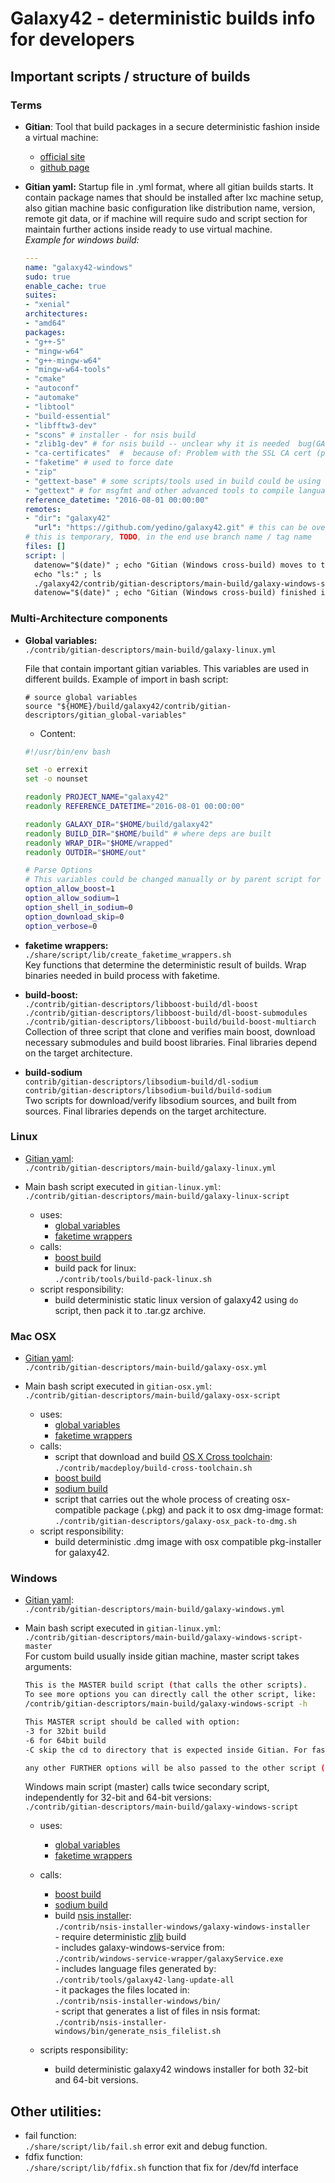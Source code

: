 # Galaxy42 - deterministic builds info for developers

## Important scripts / structure of builds

### Terms

- **Gitian**: Tool that build packages in a secure deterministic fashion inside a virtual machine:
    - [official site](https://gitian.org/)
    - [github page](https://github.com/devrandom/gitian-builder)

- **Gitian yaml:** <a name="gitian_yml"></a>
    Startup file in .yml format, where all gitian builds starts. It contain package names that should be installed after lxc machine setup, also gitian machine basic configuration like distribution name, version, remote git data, or if machine will require sudo and script section for maintain further actions inside ready to use virtual machine.  
    _Example for windows build:_

    ```yaml
    ---
    name: "galaxy42-windows"
    sudo: true
    enable_cache: true
    suites:
    - "xenial"
    architectures:
    - "amd64"
    packages:
    - "g++-5"
    - "mingw-w64"
    - "g++-mingw-w64"
    - "mingw-w64-tools"
    - "cmake"
    - "autoconf"
    - "automake"
    - "libtool"
    - "build-essential"
    - "libfftw3-dev"
    - "scons" # installer - for nsis build
    - "zlib1g-dev" # for nsis build -- unclear why it is needed  bug(GALAXY-226)
    - "ca-certificates"  #  because of: Problem with the SSL CA cert (path? access rights?)
    - "faketime" # used to force date
    - "zip"
    - "gettext-base" # some scripts/tools used in build could be using gettext translations
    - "gettext" # for msgfmt and other advanced tools to compile language .po to .mo
    reference_datetime: "2016-08-01 00:00:00"
    remotes:
    - "dir": "galaxy42"
      "url": "https://github.com/yedino/galaxy42.git" # this can be overwritten e.g. by gbuild called from ./build-gitian
    # this is temporary, TODO, in the end use branch name / tag name
    files: []
    script: |
      datenow="$(date)" ; echo "Gitian (Windows cross-build) moves to the Script section, in PWD=$PWD, at date=$datenow" ; datenow=""
      echo "ls:" ; ls
      ./galaxy42/contrib/gitian-descriptors/main-build/galaxy-windows-script-master -6 -3
      datenow="$(date)" ; echo "Gitian (Windows cross-build) finished it's Script section, in PWD=$PWD, at date=$datenow" ; datenow=""
    ```


### Multi-Architecture components

- **Global variables:**  <a name="global_vars"></a>  
    `./contrib/gitian-descriptors/main-build/galaxy-linux.yml`

    File that contain important gitian variables. This variables are used in different builds. Example of import in bash script:
    ```
    # source global variables
    source "${HOME}/build/galaxy42/contrib/gitian-descriptors/gitian_global-variables"
    ```

    - Content:

    ```bash
    #!/usr/bin/env bash

    set -o errexit
    set -o nounset

    readonly PROJECT_NAME="galaxy42"
    readonly REFERENCE_DATETIME="2016-08-01 00:00:00"

    readonly GALAXY_DIR="$HOME/build/galaxy42"
    readonly BUILD_DIR="$HOME/build" # where deps are built
    readonly WRAP_DIR="$HOME/wrapped"
    readonly OUTDIR="$HOME/out"

    # Parse Options
    # This variables could be changed manually or by parent script for example by parsing command line arguments
    option_allow_boost=1
    option_allow_sodium=1
    option_shell_in_sodium=0
    option_download_skip=0
    option_verbose=0
    ```

- **faketime wrappers:** <a name="faketime"></a>  
    `./share/script/lib/create_faketime_wrappers.sh`  
    Key functions that determine the deterministic result of builds. Wrap binaries needed in build process with faketime.

- **build-boost:** <a name="boost"></a>  
    `./contrib/gitian-descriptors/libboost-build/dl-boost`  
    `./contrib/gitian-descriptors/libboost-build/dl-boost-submodules`  
    `./contrib/gitian-descriptors/libboost-build/build-boost-multiarch`  
    Collection of three script that clone and verifies main boost, download necessary submodules and build boost libraries. Final libraries depend on the target architecture.

- **build-sodium** <a name="sodium"></a>  
    `contrib/gitian-descriptors/libsodium-build/dl-sodium`  
    `contrib/gitian-descriptors/libsodium-build/build-sodium`  
    Two scripts for download/verify libsodium sources, and built from sources. Final libraries depends on the target architecture.

### Linux
- [Gitian yaml](#gitian_yml):  
    `./contrib/gitian-descriptors/main-build/galaxy-linux.yml`
- Main bash script executed in `gitian-linux.yml`:  
    `./contrib/gitian-descriptors/main-build/galaxy-linux-script`

    - uses:
        - [global variables](#global_vars)
        - [faketime wrappers](#faketime)
    - calls:
        - [boost build](#boost)
        - build pack for linux:  
        `./contrib/tools/build-pack-linux.sh`
    - script responsibility:
        - build deterministic static linux version of galaxy42 using `do` script, then pack it to .tar.gz archive.

### Mac OSX
- [Gitian yaml](#gitian_yml):  
    `./contrib/gitian-descriptors/main-build/galaxy-osx.yml `
- Main bash script executed in `gitian-osx.yml`:  
    `./contrib/gitian-descriptors/main-build/galaxy-osx-script`

    - uses:
        - [global variables](#global_vars)
        - [faketime wrappers](#faketime)
    - calls:
        - script that download and build [OS X Cross toolchain](https://github.com/tpoechtrager/osxcross):  
        `./contrib/macdeploy/build-cross-toolchain.sh`
        - [boost build](#boost)
        - [sodium build](#sodium)
        - script that carries out the whole process of creating osx-compatible package (.pkg) and pack it to osx dmg-image format:
        `./contrib/gitian-descriptors/galaxy-osx_pack-to-dmg.sh`
    - script responsibility:
        - build deterministic .dmg image with osx compatible pkg-installer for galaxy42.

### Windows
- [Gitian yaml](#gitian_yml):  
    `./contrib/gitian-descriptors/main-build/galaxy-windows.yml`
- Main bash script executed in `gitian-linux.yml`:  
    `./contrib/gitian-descriptors/main-build/galaxy-windows-script-master`  
    For custom build usually inside gitian machine, master script takes arguments:
    ```bash
    This is the MASTER build script (that calls the other scripts).
    To see more options you can directly call the other script, like:
    /contrib/gitian-descriptors/main-build/galaxy-windows-script -h

    This MASTER script should be called with option:
    -3 for 32bit build
    -6 for 64bit build
    -C skip the cd to directory that is expected inside Gitian. For fast tests outside of Gitian.

    any other FURTHER options will be also passed to the other script (/contrib/gitian-descriptors/main-build/galaxy-windows-script)
    ```

    Windows main script (master) calls twice secondary script, independently for 32-bit and 64-bit versions:  
    `./contrib/gitian-descriptors/main-build/galaxy-windows-script`

    - uses:
        - [global variables](#global_vars)
        - [faketime wrappers](#faketime)
    - calls:
        - [boost build](#boost)
        - [sodium build](#sodium)
        - build [nsis installer](https://github.com/kichik/nsis):  
            `./contrib/nsis-installer-windows/galaxy-windows-installer`  
                - require deterministic [zlib](https://github.com/madler/zlib) build  
                - includes galaxy-windows-service from:   
                `./contrib/windows-service-wrapper/galaxyService.exe`  
                - includes language files generated by:  
                `./contrib/tools/galaxy42-lang-update-all`  
                - it packages the files located in:  
                `./contrib/nsis-installer-windows/bin/`  
                - script that generates a list of files in nsis format:  
                `./contrib/nsis-installer-windows/bin/generate_nsis_filelist.sh`

    - scripts responsibility:
        - build deterministic galaxy42 windows installer for both 32-bit and 64-bit versions.

## Other utilities:
- fail function:  
    `./share/script/lib/fail.sh`
    error exit and debug function.
- fdfix function:  
    `./share/script/lib/fdfix.sh`
    function that fix for /dev/fd interface
